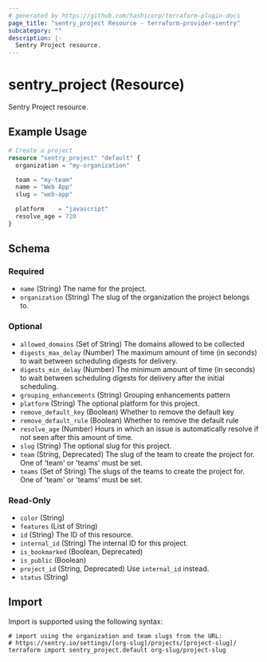 ```yaml
---
# generated by https://github.com/hashicorp/terraform-plugin-docs
page_title: "sentry_project Resource - terraform-provider-sentry"
subcategory: ""
description: |-
  Sentry Project resource.
---
```


# sentry_project (Resource)

Sentry Project resource.

## Example Usage

```terraform
# Create a project
resource "sentry_project" "default" {
  organization = "my-organization"

  team = "my-team"
  name = "Web App"
  slug = "web-app"

  platform    = "javascript"
  resolve_age = 720
}
```

<!-- schema generated by tfplugindocs -->
## Schema

### Required

- `name` (String) The name for the project.
- `organization` (String) The slug of the organization the project belongs to.

### Optional

- `allowed_domains` (Set of String) The domains allowed to be collected
- `digests_max_delay` (Number) The maximum amount of time (in seconds) to wait between scheduling digests for delivery.
- `digests_min_delay` (Number) The minimum amount of time (in seconds) to wait between scheduling digests for delivery after the initial scheduling.
- `grouping_enhancements` (String) Grouping enhancements pattern
- `platform` (String) The optional platform for this project.
- `remove_default_key` (Boolean) Whether to remove the default key
- `remove_default_rule` (Boolean) Whether to remove the default rule
- `resolve_age` (Number) Hours in which an issue is automatically resolve if not seen after this amount of time.
- `slug` (String) The optional slug for this project.
- `team` (String, Deprecated) The slug of the team to create the project for. One of 'team' or 'teams' must be set.
- `teams` (Set of String) The slugs of the teams to create the project for. One of 'team' or 'teams' must be set.

### Read-Only

- `color` (String)
- `features` (List of String)
- `id` (String) The ID of this resource.
- `internal_id` (String) The internal ID for this project.
- `is_bookmarked` (Boolean, Deprecated)
- `is_public` (Boolean)
- `project_id` (String, Deprecated) Use `internal_id` instead.
- `status` (String)

## Import

Import is supported using the following syntax:

```shell
# import using the organization and team slugs from the URL:
# https://sentry.io/settings/[org-slug]/projects/[project-slug]/
terraform import sentry_project.default org-slug/project-slug
```
